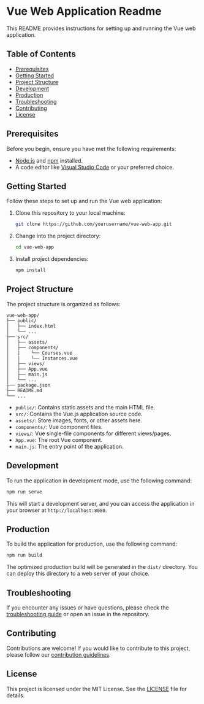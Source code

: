 # Vue Web Application Readme

This README provides instructions for setting up and running the Vue web application.

## Table of Contents

- [Prerequisites](#prerequisites)
- [Getting Started](#getting-started)
- [Project Structure](#project-structure)
- [Development](#development)
- [Production](#production)
- [Troubleshooting](#troubleshooting)
- [Contributing](#contributing)
- [License](#license)

## Prerequisites

Before you begin, ensure you have met the following requirements:

- [Node.js](https://nodejs.org/) and [npm](https://www.npmjs.com/) installed.
- A code editor like [Visual Studio Code](https://code.visualstudio.com/) or your preferred choice.

## Getting Started

Follow these steps to set up and run the Vue web application:

1. Clone this repository to your local machine:

   ```bash
   git clone https://github.com/yourusername/vue-web-app.git
   ```

2. Change into the project directory:

   ```bash
   cd vue-web-app
   ```

3. Install project dependencies:

   ```bash
   npm install
   ```

## Project Structure

The project structure is organized as follows:

```
vue-web-app/
├── public/
│   ├── index.html
│   └── ...
├── src/
│   ├── assets/
│   ├── components/
│   |    └── Courses.vue
│   |    └── Instances.vue
│   ├── views/
│   ├── App.vue
│   ├── main.js
│   └── ...
├── package.json
├── README.md
└── ...
```

- `public/`: Contains static assets and the main HTML file.
- `src/`: Contains the Vue.js application source code.
- `assets/`: Store images, fonts, or other assets here.
- `components/`: Vue component files.
- `views/`: Vue single-file components for different views/pages.
- `App.vue`: The root Vue component.
- `main.js`: The entry point of the application.

## Development

To run the application in development mode, use the following command:

```bash
npm run serve
```

This will start a development server, and you can access the application in your browser at `http://localhost:8080`.

## Production

To build the application for production, use the following command:

```bash
npm run build
```

The optimized production build will be generated in the `dist/` directory. You can deploy this directory to a web server of your choice.

## Troubleshooting

If you encounter any issues or have questions, please check the [troubleshooting guide](TROUBLESHOOTING.md) or open an issue in the repository.

## Contributing

Contributions are welcome! If you would like to contribute to this project, please follow our [contribution guidelines](CONTRIBUTING.md).

## License

This project is licensed under the MIT License. See the [LICENSE](LICENSE) file for details.

